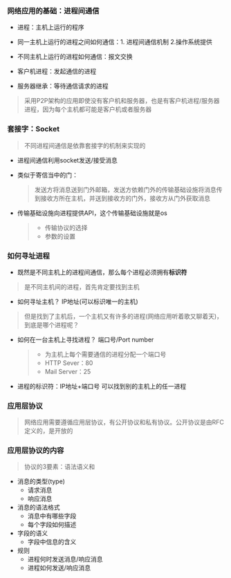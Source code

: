 ### 网络应用的基础：进程间通信

* 进程：主机上运行的程序
* 同一主机上运行的进程之间如何通信：1. 进程间通信机制 2.操作系统提供
* 不同主机上运行的进程如何通信：报文交换



* 客户机进程：发起通信的进程
* 服务器继承：等待通信请求的进程



> 采用P2P架构的应用即使没有客户机和服务器，也是有客户机进程/服务器进程，因为每个主机都可能是客户机或者服务器



### 套接字：Socket

> 不同进程间通信是依靠套接字的机制来实现的

* 进程间通信利用socket发送/接受消息

* 类似于寄信当中的门：

  > 发送方将消息送到门外邮箱，发送方依赖门外的传输基础设施将消息传到接收方所在主机，并送到接收方的门外，接收方从门外获取消息

* 传输基础设施向进程提供API，这个传输基础设施就是os

  > * 传输协议的选择
  > * 参数的设置



### 如何寻址进程

* 既然是不同主机上的进程间通信，那么每个进程必须拥有**标识符**

> 是不同主机间的进程，首先肯定要找到主机

* 如何寻址主机？ IP地址(可以标识唯一的主机)

> 但是找到了主机后，一个主机又有许多的进程(网络应用听着歌又聊着天)，到底是哪个进程呢？

* 如何在一台主机上寻找进程？ 端口号/Port number

  > * 为主机上每个需要通信的进程分配一个端口号
  > * HTTP Sever：80
  > * Mail Server：25

* 进程的标识符：IP地址+端口号 可以找到别的主机上的任一进程



### 应用层协议

> 网络应用需要遵循应用层协议，有公开协议和私有协议。公开协议是由RFC定义的，是开放的



### 应用层协议的内容

> 协议的3要素：语法语义和

* 消息的类型(type)
  * 请求消息
  * 响应消息
* 消息的语法格式
  * 消息中有哪些字段
  * 每个字段如何描述
* 字段的语义
  * 字段中信息的含义
* 规则
  * 进程何时发送消息/响应消息
  * 进程如何发送/响应消息







